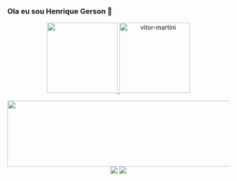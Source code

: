 ### Ola eu sou Henrique Gerson 👋
<div align="center">
  <a href="https://github.com/henricone2005">
  <img height="160em" src="https://github-readme-stats.vercel.app/api?username=henricone2005&show_icons=true&theme=gruvbox&include_all_commits=true&count_private=true"/>
  <img height="160em" src="https://github-readme-streak-stats.herokuapp.com/?user=henricone2005&theme=gruvbox" alt="vitor-martini" /></p>
  <img height="150em" width="3000em" src="https://github-readme-stats.vercel.app/api/top-langs/?username=henricone2005&layout=compact&langs_count=7&theme=gruvbox"/>
</div>




<div align="center"> 
  <a href = "henriquegc.correia@hotmail.com"><img src="https://img.shields.io/badge/Microsoft_Outlook-0078D4?style=for-the-badge&logo=microsoft-outlook&logoColor=white" target="_blank"></a>
  <a href="https://www.linkedin.com/in/henrique-correia-b9b615204/" target="_blank"><img src="https://img.shields.io/badge/-LinkedIn-%230077B5?style=for-the-badge&logo=linkedin&logoColor=white" target="_blank"></a> 
</div>
